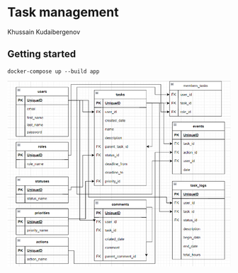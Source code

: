# Task management

Khussain Kudaibergenov

## Getting started

```
docker-compose up --build app
```

<img alt="DB diagram" src="db_diagram.png"/>
